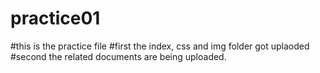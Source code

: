 # practice01
#this is the practice file
#first the index, css and img folder got uplaoded
#second the related documents are being uploaded.
